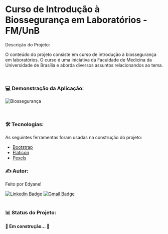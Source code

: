 # Curso de Introdução à Biossegurança em Laboratórios - FM/UnB

Descrição do Projeto:
<p>O conteúdo do projeto consiste em curso de introdução à biossegurança em laboratórios. O curso é uma iniciativa da Faculdade de
Medicina da Universidade de Brasília e aborda diversos assuntos relacionandos ao tema.</p>
<br>


### 💻 Demonstração da Aplicação:
![Biossegurança](https://cdn.discordapp.com/attachments/887544607599120404/978274543946829855/2022-05-23_09-23-50_online-video-cutter.com.gif)

<br>
 
 
### 🛠 Tecnologias:

As seguintes ferramentas foram usadas na construção do projeto:

- [Bootstrap](https://getbootstrap.com/)
- [Flaticon](https://www.flaticon.com/br/)
- [Pexels](https://www.pexels.com/pt-br/)



### ✍ Autor:

Feito por Edyane!

[![Linkedin Badge](https://img.shields.io/badge/-Edyane-blue?style=flat-square&logo=Linkedin&logoColor=white&link=https://www.linkedin.com/in/edyanealves/)](https://www.linkedin.com/in/edyanealves/) 
[![Gmail Badge](https://img.shields.io/badge/-edyanealves@gmail.com-c14438?style=flat-square&logo=Gmail&logoColor=white&link=mailto:edyanealves@gmail.com)](mailto:edyanealves@gmail.com)
<br>
<br>


### 📊 Status do Projeto:

<h4>🚧  Em construção...  🚧</h4>
